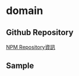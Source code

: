 domain
===

## Github Repository

[NPM Repository資訊](htps:////github.com/brighthas/node-cqrs.git)

## Sample

<pre class="code" data-js="domain/domainExample.js"></pre>